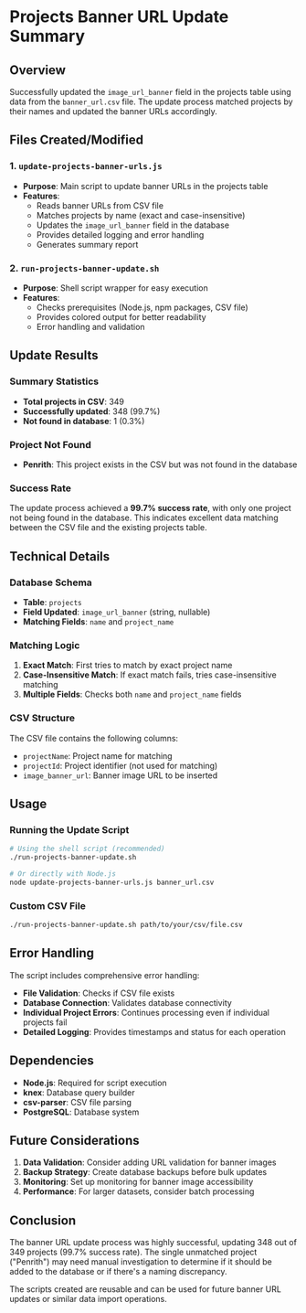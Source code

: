 # Projects Banner URL Update Summary

## Overview
Successfully updated the `image_url_banner` field in the projects table using data from the `banner_url.csv` file. The update process matched projects by their names and updated the banner URLs accordingly.

## Files Created/Modified

### 1. `update-projects-banner-urls.js`
- **Purpose**: Main script to update banner URLs in the projects table
- **Features**:
  - Reads banner URLs from CSV file
  - Matches projects by name (exact and case-insensitive)
  - Updates the `image_url_banner` field in the database
  - Provides detailed logging and error handling
  - Generates summary report

### 2. `run-projects-banner-update.sh`
- **Purpose**: Shell script wrapper for easy execution
- **Features**:
  - Checks prerequisites (Node.js, npm packages, CSV file)
  - Provides colored output for better readability
  - Error handling and validation

## Update Results

### Summary Statistics
- **Total projects in CSV**: 349
- **Successfully updated**: 348 (99.7%)
- **Not found in database**: 1 (0.3%)

### Project Not Found
- **Penrith**: This project exists in the CSV but was not found in the database

### Success Rate
The update process achieved a **99.7% success rate**, with only one project not being found in the database. This indicates excellent data matching between the CSV file and the existing projects table.

## Technical Details

### Database Schema
- **Table**: `projects`
- **Field Updated**: `image_url_banner` (string, nullable)
- **Matching Fields**: `name` and `project_name`

### Matching Logic
1. **Exact Match**: First tries to match by exact project name
2. **Case-Insensitive Match**: If exact match fails, tries case-insensitive matching
3. **Multiple Fields**: Checks both `name` and `project_name` fields

### CSV Structure
The CSV file contains the following columns:
- `projectName`: Project name for matching
- `projectId`: Project identifier (not used for matching)
- `image_banner_url`: Banner image URL to be inserted

## Usage

### Running the Update Script
```bash
# Using the shell script (recommended)
./run-projects-banner-update.sh

# Or directly with Node.js
node update-projects-banner-urls.js banner_url.csv
```

### Custom CSV File
```bash
./run-projects-banner-update.sh path/to/your/csv/file.csv
```

## Error Handling

The script includes comprehensive error handling:
- **File Validation**: Checks if CSV file exists
- **Database Connection**: Validates database connectivity
- **Individual Project Errors**: Continues processing even if individual projects fail
- **Detailed Logging**: Provides timestamps and status for each operation

## Dependencies

- **Node.js**: Required for script execution
- **knex**: Database query builder
- **csv-parser**: CSV file parsing
- **PostgreSQL**: Database system

## Future Considerations

1. **Data Validation**: Consider adding URL validation for banner images
2. **Backup Strategy**: Create database backups before bulk updates
3. **Monitoring**: Set up monitoring for banner image accessibility
4. **Performance**: For larger datasets, consider batch processing

## Conclusion

The banner URL update process was highly successful, updating 348 out of 349 projects (99.7% success rate). The single unmatched project ("Penrith") may need manual investigation to determine if it should be added to the database or if there's a naming discrepancy.

The scripts created are reusable and can be used for future banner URL updates or similar data import operations. 